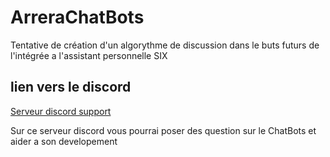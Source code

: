 # ArreraChatBots
Tentative de création d'un algorythme de discussion dans le buts futurs de l'intégrée a l'assistant personnelle SIX

## lien vers le discord 

[Serveur discord support](https://discord.gg/hFxxUtdk8Y)

Sur ce serveur discord vous pourrai poser des question sur le ChatBots et aider a son developement
